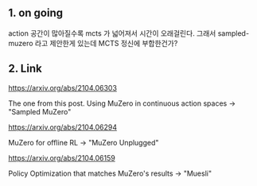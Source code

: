 ## 1. on going

action 공간이 많아질수록 mcts 가 넓어져서 시간이 오래걸린다.
그래서 sampled-muzero 라고 제안한게 있는데
MCTS 정신에 부합한건가?

## 2. Link

https://arxiv.org/abs/2104.06303

The one from this post. Using MuZero in continuous action spaces -> "Sampled MuZero"

https://arxiv.org/abs/2104.06294

MuZero for offline RL -> "MuZero Unplugged"

https://arxiv.org/abs/2104.06159

Policy Optimization that matches MuZero's results -> "Muesli"
